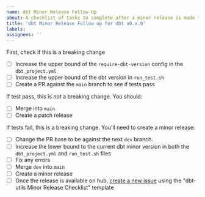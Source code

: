 ```yaml
---
name: dbt Minor Release Follow-Up
about: A checklist of tasks to complete after a minor release is made to dbt
title: 'dbt Minor Release Follow up for dbt v0.x.0'
labels:
assignees: ''
---
```


<!---
This template is to be used once a new dbt minor release is available on pypi.
In the future, we will consider doing pre-releases.
-->

First, check if this is a breaking change
- [ ] Increase the upper bound of the `require-dbt-version` config in the `dbt_project.yml`
- [ ] Increase the upper bound of the dbt version in `run_test.sh`
- [ ] Create a PR against the `main` branch to see if tests pass

If test pass, this is _not_ a breaking change. You should:
- [ ] Merge into `main`
- [ ] Create a patch release

If tests fail, this _is_ a breaking change. You'll need to create a minor release:
- [ ] Change the PR base to be against the next `dev` branch.
- [ ] Increase the lower bound to the current dbt minor version in both the `dbt_project.yml` and `run_test.sh` files
- [ ] Fix any errors
- [ ] Merge `dev` into `main`
- [ ] Create a minor release
- [ ] Once the release is available on hub, [create a new issue](https://github.com/fishtown-analytics/dbt-utils/issues/new/choose) using the "dbt-utils Minor Release Checklist" template
